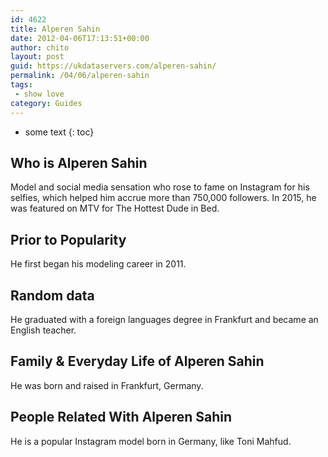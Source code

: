 ```yaml
---
id: 4622
title: Alperen Sahin
date: 2012-04-06T17:13:51+00:00
author: chito
layout: post
guid: https://ukdataservers.com/alperen-sahin/
permalink: /04/06/alperen-sahin
tags:
 - show love
category: Guides
---
```


* some text
{: toc}
          
          
## Who is  Alperen Sahin
                  
                  
                  
Model and social media sensation who rose to fame on Instagram for his selfies, which helped him accrue more than 750,000 followers. In 2015, he was featured on MTV for The Hottest Dude in Bed. 
                  
                
                
                
## Prior to Popularity 
                  
                  
                  
He first began his modeling career in 2011.
                  
                
                
                
## Random data 
                  
                  
                  
He graduated with a foreign languages degree in Frankfurt and became an English teacher.
                  
                
                
                
## Family & Everyday Life of Alperen Sahin
                  
                  
                  
He was born and raised in Frankfurt, Germany.
                  
                
                
                
## People Related With  Alperen Sahin
                  
                  
                  
He is a popular Instagram model born in Germany, like Toni Mahfud.
                  
                
              
            
          
          
          
    
    
  
